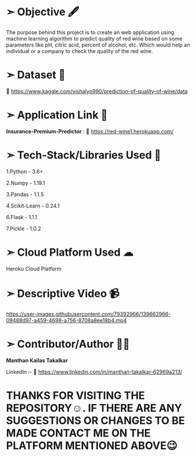 # ➣ Objective 🖋  
The purpose behind this project is to create an web application using machine learning algorithm to predict quality of red wine based on some parameters like pH, citric acid, percent of alcohol, etc. Which would help an individual or a company to check the quality of the red wine.

# ➣ Dataset 📂
🔗 https://www.kaggle.com/vishalyo990/prediction-of-quality-of-wine/data 

# ➣ Application Link 🔗
**Insurance-Premium-Predictor** : 🔗 https://red-wine1.herokuapp.com/

# ➣ Tech-Stack/Libraries Used 🧾

1.Python - 3.6+

2.Numpy  - 1.19.1

3.Pandas - 1.1.5

4.Scikit-Learn - 0.24.1

6.Flask - 1.1.1

7.Pickle - 1.0.2

# ➣ Cloud Platform Used ☁
Heroku Cloud Platform

# ➣ Descriptive Video 📹

https://user-images.githubusercontent.com/79392966/139662966-09488d97-a459-4698-a756-8708a8ee18b4.mp4

# ➣ Contributor/Author 👨‍💻

**Manthan Kailas Takalkar**

LinkedIn :- 🔗 https://www.linkedin.com/in/manthan-takalkar-62969a213/

# THANKS FOR VISITING THE REPOSITORY☺. IF THERE ARE ANY SUGGESTIONS OR CHANGES TO BE MADE CONTACT ME ON THE PLATFORM MENTIONED ABOVE😉
